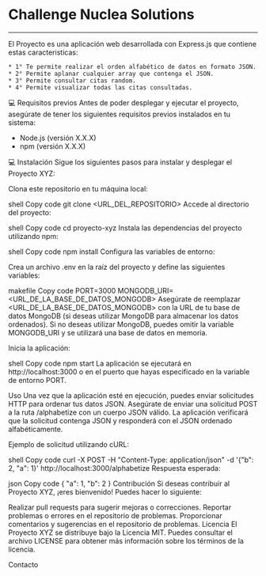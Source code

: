 # Challenge Nuclea Solutions #

---

El Proyecto es una aplicación web desarrollada con Express.js que contiene estas caracteristicas:

    * 1° Te permite realizar el orden alfabético de datos en formato JSON.
    * 2° Permite aplanar cualquier array que contenga el JSON.
    * 3° Permite consultar citas random.
    * 4° Permite visualizar todas las citas consultadas.

💻 Requisitos previos
Antes de poder desplegar y ejecutar el proyecto, asegúrate de tener los siguientes requisitos previos instalados en tu sistema:

 * Node.js (versión X.X.X)
 * npm (versión X.X.X)

💻 Instalación
Sigue los siguientes pasos para instalar y desplegar el Proyecto XYZ:

Clona este repositorio en tu máquina local:

shell
Copy code
git clone <URL_DEL_REPOSITORIO>
Accede al directorio del proyecto:

shell
Copy code
cd proyecto-xyz
Instala las dependencias del proyecto utilizando npm:

shell
Copy code
npm install
Configura las variables de entorno:

Crea un archivo .env en la raíz del proyecto y define las siguientes variables:

makefile
Copy code
PORT=3000
MONGODB_URI=<URL_DE_LA_BASE_DE_DATOS_MONGODB>
Asegúrate de reemplazar <URL_DE_LA_BASE_DE_DATOS_MONGODB> con la URL de tu base de datos MongoDB (si deseas utilizar MongoDB para almacenar los datos ordenados). Si no deseas utilizar MongoDB, puedes omitir la variable MONGODB_URI y se utilizará una base de datos en memoria.

Inicia la aplicación:

shell
Copy code
npm start
La aplicación se ejecutará en http://localhost:3000 o en el puerto que hayas especificado en la variable de entorno PORT.

Uso
Una vez que la aplicación esté en ejecución, puedes enviar solicitudes HTTP para ordenar tus datos JSON. Asegúrate de enviar una solicitud POST a la ruta /alphabetize con un cuerpo JSON válido. La aplicación verificará que la solicitud contenga JSON y responderá con el JSON ordenado alfabéticamente.

Ejemplo de solicitud utilizando cURL:

shell
Copy code
curl -X POST -H "Content-Type: application/json" -d '{"b": 2, "a": 1}' http://localhost:3000/alphabetize
Respuesta esperada:

json
Copy code
{
  "a": 1,
  "b": 2
}
Contribución
Si deseas contribuir al Proyecto XYZ, ¡eres bienvenido! Puedes hacer lo siguiente:

Realizar pull requests para sugerir mejoras o correcciones.
Reportar problemas o errores en el repositorio de problemas.
Proporcionar comentarios y sugerencias en el repositorio de problemas.
Licencia
El Proyecto XYZ se distribuye bajo la Licencia MIT. Puedes consultar el archivo LICENSE para obtener más información sobre los términos de la licencia.

Contacto